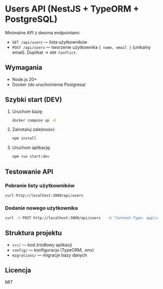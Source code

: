 # Users API (NestJS + TypeORM + PostgreSQL)

Minimalne API z dwoma endpointami:
- `GET /api/users` — lista użytkowników
- `POST /api/users` — tworzenie użytkownika `{ name, email }` (unikalny email). Duplikat -> `409 Conflict`.

## Wymagania
- Node.js 20+
- Docker (do uruchomienia Postgresa)

## Szybki start (DEV)
1. Uruchom bazę:
   ```bash
   docker compose up -d
   ```
2. Zainstaluj zależności:
   ```bash
   npm install
   ```
3. Uruchom aplikację:
   ```bash
   npm run start:dev
   ```

## Testowanie API

### Pobranie listy użytkowników
```bash
curl http://localhost:3000/api/users
```

### Dodanie nowego użytkownika
```bash
curl -X POST http://localhost:3000/api/users   -H "Content-Type: application/json"   -d '{"name":"Jan Kowalski", "email":"jan@example.com"}'
```

## Struktura projektu
- `src/` — kod źródłowy aplikacji
- `config/` — konfiguracja (TypeORM, .env)
- `migrations/` — migracje bazy danych

## Licencja
MIT
